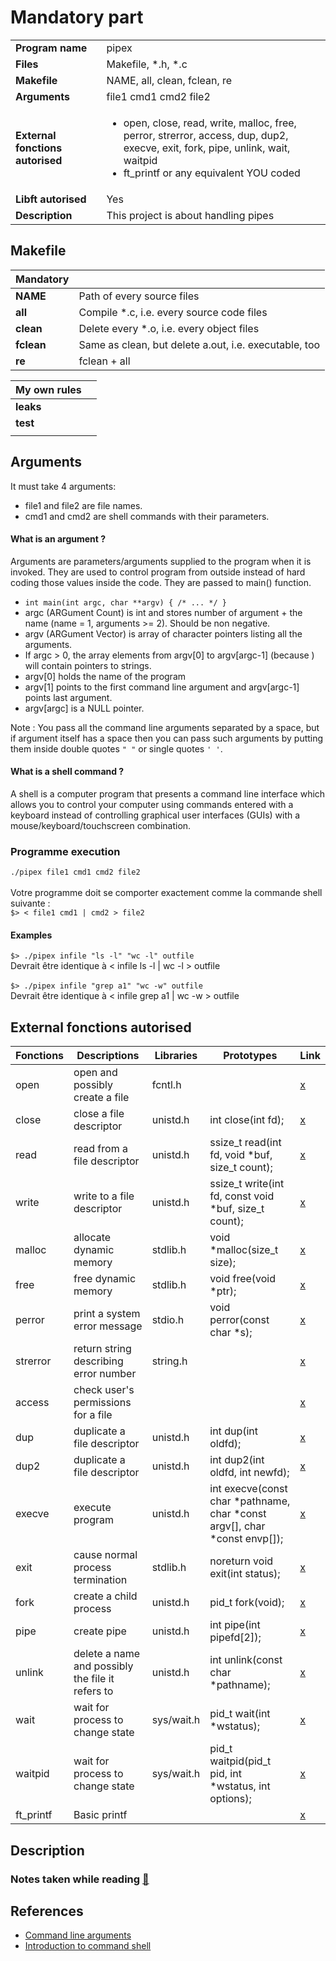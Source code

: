 # Mandatory part

|                                  |                                                           |
| -------------------------------- | --------------------------------------------------------- |
| **Program name**                 | pipex
| **Files**                        | Makefile, \*.h, \*.c 
| **Makefile**                     | NAME, all, clean, fclean, re
| **Arguments**                    | file1 cmd1 cmd2 file2
| **External fonctions autorised** | <ul><li>open, close, read, write, malloc, free, perror, strerror, access, dup, dup2, execve, exit, fork, pipe, unlink, wait, waitpid </li> <li>ft_printf or any equivalent YOU coded</li></ul>
| **Libft autorised**              | Yes
| **Description**                  | This project is about handling pipes


## Makefile

| Mandatory                        |                                                        |
| -------------------------------- | ------------------------------------------------------ |
| **NAME**                         | Path of every source files
| **all**                          | Compile \*.c, i.e. every source code files
| **clean**                        | Delete every \*.o, i.e. every object files 
| **fclean**                       | Same as clean, but delete a.out, i.e. executable, too
| **re**                           | fclean + all


| My own rules                     |                                                        |
| -------------------------------- | ------------------------------------------------------ |
| **leaks**                        |
| **test**                         | 
|                                  |


## Arguments

It must take 4 arguments:
- file1 and file2 are file names.
- cmd1 and cmd2 are shell commands with their parameters.

#### What is an argument ?

Arguments are parameters/arguments supplied to the program when it is invoked. They are used to control program from outside instead of hard coding those values inside the code. They are passed to main() function. 

- `int main(int argc, char **argv) { /* ... */ }`
- argc (ARGument Count) is int and stores number of argument + the name (name = 1, arguments >= 2). Should be non negative.
- argv (ARGument Vector) is array of character pointers listing all the arguments.
- If argc > 0, the array elements from argv[0] to argv[argc-1] (because ) will contain pointers to strings.
- argv[0] holds the name of the program
- argv[1] points to the first command line argument and argv[argc-1] points last argument.
- argv[argc] is a NULL pointer.

Note : You pass all the command line arguments separated by a space, but if argument itself has a space then you can pass such arguments by putting them inside double quotes `" "` or single quotes `' '`.

#### What is a shell command ?

A shell is a computer program that presents a command line interface which allows you to control your computer using commands entered with a keyboard instead of controlling graphical user interfaces (GUIs) with a mouse/keyboard/touchscreen combination.

### Programme execution
`./pipex file1 cmd1 cmd2 file2` <br>
<br>
Votre programme doit se comporter exactement comme la commande shell suivante : <br>
`$> < file1 cmd1 | cmd2 > file2`

#### Examples
`$> ./pipex infile "ls -l" "wc -l" outfile` <br>
Devrait être identique à < infile ls -l | wc -l > outfile <br>
<br>
`$> ./pipex infile "grep a1" "wc -w" outfile` <br>
Devrait être identique à < infile grep a1 | wc -w > outfile

## External fonctions autorised

| Fonctions | Descriptions                   | Libraries                      | Prototypes                                | Link |
| --------- | ------------------------------ | ------------------------------ | ----------------------------------------- | ---- |
| open      | open and possibly create a file | fcntl.h |  | [x](https://man7.org/linux/man-pages/man2/open.2.html)
| close     | close a file descriptor | unistd.h | int close(int fd); | [x](https://man7.org/linux/man-pages/man2/close.2.html)
| read      | read from a file descriptor | unistd.h | ssize_t read(int fd, void \*buf, size_t count); | [x](https://man7.org/linux/man-pages/man2/read.2.html)
| write     | write to a file descriptor | unistd.h | ssize_t write(int fd, const void \*buf, size_t count); | [x](https://man7.org/linux/man-pages/man2/write.2.html)
| malloc    | allocate dynamic memory | stdlib.h | void \*malloc(size_t size); | [x](https://man7.org/linux/man-pages/man3/malloc.3.html)
| free      | free dynamic memory | stdlib.h | void free(void \*ptr); | [x](https://man7.org/linux/man-pages/man3/malloc.3.html)
| perror    | print a system error message | stdio.h | void perror(const char \*s); | [x](https://man7.org/linux/man-pages/man3/perror.3.html)
| strerror  | return string describing error number | string.h || [x](https://man7.org/linux/man-pages/man3/strerror.3.html)
| access    | check user's permissions for a file |  |  | [x](https://man7.org/linux/man-pages/man2/access.2.html)
| dup       | duplicate a file descriptor | unistd.h | int dup(int oldfd); | [x](https://man7.org/linux/man-pages/man2/dup.2.html)
| dup2      | duplicate a file descriptor | unistd.h | int dup2(int oldfd, int newfd); | [x](https://man7.org/linux/man-pages/man2/dup.2.html)
| execve    | execute program | unistd.h | int execve(const char *pathname, char *const argv[], char *const envp[]); | [x](https://man7.org/linux/man-pages/man2/execve.2.html)
| exit      | cause normal process termination | stdlib.h | noreturn void exit(int status); | [x](https://man7.org/linux/man-pages/man3/exit.3.html)
| fork      | create a child process | unistd.h | pid_t fork(void); | [x](https://man7.org/linux/man-pages/man2/fork.2.html)
| pipe      | create pipe | unistd.h | int pipe(int pipefd[2]); | [x](https://man7.org/linux/man-pages/man2/pipe.2.html)
| unlink    | delete a name and possibly the file it refers to | unistd.h | int unlink(const char *pathname); | [x](https://man7.org/linux/man-pages/man2/unlink.2.html)
| wait      | wait for process to change state | sys/wait.h | pid_t wait(int *wstatus); | [x](https://man7.org/linux/man-pages/man2/wait.2.html)
| waitpid   | wait for process to change state | sys/wait.h | pid_t waitpid(pid_t pid, int *wstatus, int options); | [x](https://man7.org/linux/man-pages/man2/wait.2.html)
| ft_printf | Basic printf |  |  | [x](https://github.com/ava8kyoko/42-ft_printf/tree/master/NOBONUS_printf)

## Description

### Notes taken while reading [:link:](https://github.com/ava8kyoko/42-Pipex/blob/master/subject/notes_references.md)


## References

- [Command line arguments](https://www.geeksforgeeks.org/command-line-arguments-in-c-cpp/)
- [Introduction to command shell](https://datacarpentry.org/shell-genomics/01-introduction/)
